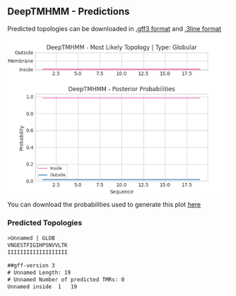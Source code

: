 ## DeepTMHMM - Predictions
Predicted topologies can be downloaded in [.gff3 format](TMRs.gff3) and [.3line format](predicted_topologies.3line)
![picture](plot.png)
You can download the probabilities used to generate this plot [here](Unnamed_probs.csv)
### Predicted Topologies
```
>Unnamed | GLOB
VNGESTFIGIHPSNVVLTK
IIIIIIIIIIIIIIIIIII

```


```
##gff-version 3
# Unnamed Length: 19
# Unnamed Number of predicted TMRs: 0
Unnamed	inside	1	19				

```

